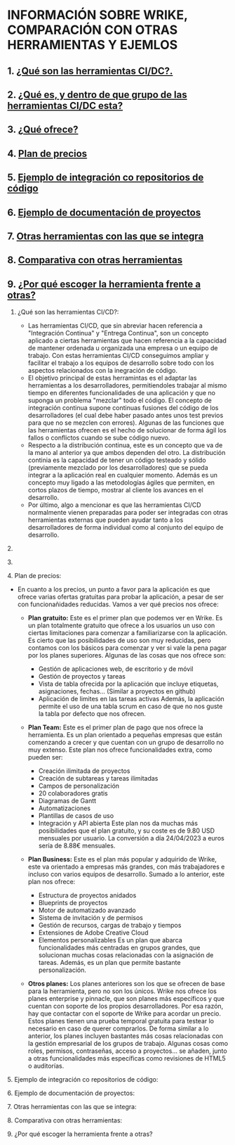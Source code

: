# INFORMACIÓN SOBRE WRIKE, COMPARACIÓN CON OTRAS HERRAMIENTAS Y EJEMLOS

## 1. [¿Qué son las herramientas CI/DC?.](#id1)
## 2. [¿Qué es, y dentro de que grupo de las herramientas CI/DC esta?](#id2)
## 3. [¿Qué ofrece?](#id3)
## 4. [Plan de precios](#id4)
## 5. [Ejemplo de integración co repositorios de código](#id5)
## 6. [Ejemplo de documentación de proyectos](#id6)
## 7. [Otras herramientas con las que se integra](#id7)
## 8. [Comparativa con otras herramientas](#id8)
## 9. [¿Por qué escoger la herramienta frente a otras?](#id9)

<a name="id1"></a>
1. ¿Qué son las herramientas CI/CD?:

   - Las herramientas CI/CD, que sin abreviar hacen referencia a "Integración Continua" y "Entrega Continua", son un concepto aplicado a ciertas herramientas que hacen referencia a la capacidad de mantener ordenada u organizada una empresa o un equipo de trabajo. Con estas herramientas CI/CD conseguimos ampliar y facilitar el trabajo a los equipos de desarrollo sobre todo con los aspectos relacionados con la inegración de código.
   - El objetivo principal de estas herramintas es el adaptar las herramientas a los desarrolladores, permitiendoles trabajar al mismo tiempo en diferentes funcionalidades de una aplicación y que no suponga un problema "mezclar" todo el código. El concepto de integración continua supone continuas fusiones del código de los desarrolladores (el cual debe haber pasado antes unos test previos para que no se mezclen con errores). Algunas de las funciones que las herramientas ofrecen es el hecho de solucionar de forma ágil los fallos o conflictos cuando se sube código nuevo.
   - Respecto a la distribución continua, este es un concepto que va de la mano al anterior ya que ambos dependen del otro. La distribución continia es la capacidad de tener un código testeado y sólido (previamente mezclado por los desarrolladores) que se pueda integrar a la aplicación real en cualquier momento. Además es un concepto muy ligado a las metodologías ágiles que permiten, en cortos plazos de tiempo, mostrar al cliente los avances en el desarrollo.
   - Por último, algo a mencionar es que las herramientas CI/CD normalmente vienen preparadas para poder ser integradas con otras herramientas externas que pueden ayudar tanto a los desarrolladores de forma individual como al conjunto del equipo de desarrollo.

<a name="id2"></a>
2.

<a name="id3"></a>
3.

<a name="id4"></a>
4. Plan de precios:

   - En cuanto a los precios, un punto a favor para la aplicación es que ofrece varias ofertas gratuitas para probar la aplicación, a pesar de ser con funcionañidades reducidas. Vamos a ver qué precios nos ofrece:

     - **Plan gratuito:** Este es el primer plan que podemos ver en Wrike. Es un plan totalmente gratuito que ofrece a los usuarios un uso con ciertas limitaciones para comenzar a familiarizarse con la aplicación. Es cierto que las posibilidades de uso son muy reducidas, pero contamos con los básicos para comenzar y ver si vale la pena pagar por los planes superiores. Algunas de las cosas que nos ofrece son:

       - Gestión de aplicaciones web, de escritorio y de móvil
       - Gestión de proyectos y tareas
       - Vista de tabla ofrecida por la aplicación que incluye etiquetas, asignaciones, fechas... (Similar a proyectos en github)
       - Aplicación de limites en las tareas activas
         Además, la aplicación permite el uso de una tabla scrum en caso de que no nos guste la tabla por defecto que nos ofrecen.

     - **Plan Team:** Este es el primer plan de pago que nos ofrece la herramienta. Es un plan orientado a pequeñas empresas que están comenzando a crecer y que cuentan con un grupo de desarrollo no muy extenso. Este plan nos ofrece funcionalidades extra, como pueden ser:

       - Creación ilimitada de proyectos
       - Creación de subtareas y tareas ilimitadas
       - Campos de personalización
       - 20 colaboradores gratis
       - Diagramas de Gantt
       - Automatizaciones
       - Plantillas de casos de uso
       - Integración y API abierta
         Este plan nos da muchas más posibilidades que el plan gratuito, y su coste es de 9.80 USD mensuales por usuario. La conversión a día 24/04/2023 a euros sería de 8.88€ mensuales.

     - **Plan Business:** Este es el plan más popular y adquirido de Wrike, este va orientado a empresas más grandes, con más trabajadores e incluso con varios equipos de desarrollo. Sumado a lo anterior, este plan nos ofrece:

       - Estructura de proyectos anidados
       - Blueprints de proyectos
       - Motor de automatizado avanzado
       - Sistema de invitación y de permisos
       - Gestión de recursos, cargas de trabajo y tiempos
       - Extensiones de Adobe Creative Cloud
       - Elementos personalizables
         Es un plan que abarca funcionalidades más centradas en grupos grandes, que solucionan muchas cosas relacionadas con la asignación de tareas. Además, es un plan que permite bastante personalización.

     - **Otros planes:** Los planes anteriores son los que se ofrecen de base para la herramienta, pero no son los únicos. Wrike nos ofrece los planes enterprise y pinnacle, que son planes más específicos y que cuentan con soporte de los propios desarrolladores. Por esa razón, hay que contactar con el soporte de Wrike para acordar un precio. Estos planes tienen una prueba temporal gratuita para testear lo necesario en caso de querer comprarlos. De forma similar a lo anterior, los planes incluyen bastantes más cosas relacionadas con la gestión empresarial de los grupos de trabajo. Algunas cosas como roles, permisos, contraseñas, acceso a proyectos... se añaden, junto a otras funcionalidades más específicas como revisiones de HTML5 o auditorías.

<a name="id5"></a>
5. Ejemplo de integración co repositorios de código:

<a name="id6"></a>
6. Ejemplo de documentación de proyectos:

<a name="id7"></a>
7. Otras herramientas con las que se integra:

<a name="id8"></a>
8. Comparativa con otras herramientas:

<a name="id9"></a>
9. ¿Por qué escoger la herramienta frente a otras?